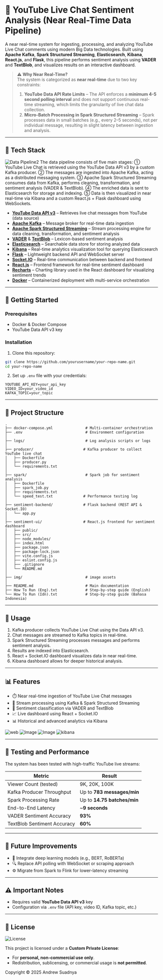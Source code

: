 # 📱 YouTube Live Chat Sentiment Analysis (Near Real-Time Data Pipeline)

A near real-time system for ingesting, processing, and analyzing YouTube Live Chat comments using modern Big Data technologies. Built using **Apache Kafka**, **Spark Structured Streaming**, **Elasticsearch**, **Kibana**, **React.js**, and **Flask**, this pipeline performs sentiment analysis using **VADER** and **TextBlob**, and visualizes results on an interactive dashboard.

> ⚠️ **Why Near Real-Time?**  
> The system is categorized as **near real-time** due to two key constraints:  
> 1. **YouTube Data API Rate Limits** – The API enforces a **minimum 4-5 second polling interval** and does not support continuous real-time streaming, which limits the granularity of live chat data collection.  
> 2. **Micro-Batch Processing in Spark Structured Streaming** – Spark processes data in small batches (e.g., every 2–5 seconds), not per individual message, resulting in slight latency between ingestion and analysis.

---

## 🔧 Tech Stack

![Data Pipeline2](https://github.com/user-attachments/assets/384d4341-ddf0-4a7a-bdf2-6448aa926a3d)
The data pipeline consists of five main stages:
① YouTube Live Chat is retrieved using the YouTube Data API v3 by a custom Kafka producer.
② The messages are ingested into Apache Kafka, acting as a distributed messaging system.
③ Apache Spark Structured Streaming consumes data from Kafka, performs cleaning, transformation, and sentiment analysis (VADER & TextBlob).
④ The enriched data is sent to Elasticsearch for storage and indexing.
⑤ Data is then visualized in near real-time via Kibana and a custom React.js + Flask dashboard using WebSockets.

* **[YouTube Data API v3](https://developers.google.com/youtube/v3)** – Retrieves live chat messages from YouTube (data source)
* **[Apache Kafka](https://kafka.apache.org/)** – Message broker for real-time data ingestion
* **[Apache Spark Structured Streaming](https://spark.apache.org/docs/latest/structured-streaming-programming-guide.html)** – Stream processing engine for data cleaning, transformation, and sentiment analysis
* **[VADER](https://github.com/cjhutto/vaderSentiment)** & **[TextBlob](https://textblob.readthedocs.io/)** – Lexicon-based sentiment analysis
* **[Elasticsearch](https://www.elastic.co/elasticsearch/)** – Searchable data store for storing analyzed data
* **[Kibana](https://www.elastic.co/kibana/)** – Real-time analytics visualization tool for querying Elasticsearch
* **[Flask](https://flask.palletsprojects.com/)** – Lightweight backend API and WebSocket server
* **[Socket.IO](https://socket.io/)** – Real-time communication between backend and frontend
* **[React.js](https://reactjs.org/)** – Frontend framework for real-time sentiment dashboard
* **[Recharts](https://recharts.org/)** – Charting library used in the React dashboard for visualizing sentiment trends
* **[Docker](https://www.docker.com/)** – Containerized deployment with multi-service orchestration

---

## 🚀 Getting Started

### Prerequisites

* Docker & Docker Compose
* YouTube Data API v3 key

### Installation

1. Clone this repository:

```bash
git clone https://github.com/yourusername/your-repo-name.git
cd your-repo-name
```

2. Set up `.env` file with your credentials:

```env
YOUTUBE_API_KEY=your_api_key
VIDEO_ID=your_video_id
KAFKA_TOPIC=your_topic
```

---

## 📁 Project Structure

```
.
├── docker-compose.yml               # Multi-container orchestration
├── .env                             # Environment configuration
│
├── logs/                            # Log analysis scripts or logs
│
├── producer/                       # Kafka producer to collect YouTube live chat
│   ├── Dockerfile
│   ├── producer.py
│   └── requirements.txt
│
├── spark/                           # Spark job for sentiment analysis
│   ├── Dockerfile                   
│   ├── spark_job.py                 
│   ├── requirements.txt            
│   └── speed_test.txt              # Performance testing log
│
├── sentiment-backend/              # Flask backend (REST API & Socket.IO)
│   └── app.py
│
├── sentiment-ui/                   # React.js frontend for sentiment dashboard
│   ├── public/
│   ├── src/
│   ├── node_modules/
│   ├── index.html
│   ├── package.json
│   ├── package-lock.json
│   ├── vite.config.js
│   ├── eslint.config.js
│   ├── .gitignore
│   └── README.md
│
├── img/                             # image assets
│
├── README.md                        # Main documentation
├── How To Run (Eng).txt             # Step-by-step guide (English)
└── How To Run (Idn).txt             # Step-by-step guide (Bahasa Indonesia)
```

---

## 📌 Usage

1. Kafka producer collects YouTube Live Chat using the Data API v3.
2. Chat messages are streamed to Kafka topics in real-time.
3. Spark Structured Streaming processes messages and performs sentiment analysis.
4. Results are indexed into Elasticsearch.
5. React + Socket.IO dashboard visualizes data in near real-time.
6. Kibana dashboard allows for deeper historical analysis.

---

## 📊 Features

* ⏱️ Near real-time ingestion of YouTube Live Chat messages
* 🔄 Stream processing using Kafka & Spark Structured Streaming
* 💬 Sentiment classification via VADER and TextBlob
* 📈 Live dashboard using React + Socket.IO
* 📊 Historical and advanced analytics via Kibana

![web](https://github.com/user-attachments/assets/07315439-d078-42d7-8e1c-8bd2223742e0)
![Image](https://github.com/user-attachments/assets/a44c717f-5ffc-4f4f-a730-068bee485466)
![Image](https://github.com/user-attachments/assets/e0d0ca6f-3710-4018-9cc4-d2dae758dbb9)
![kibana](https://github.com/user-attachments/assets/45075e59-c8c8-4d1f-b1db-c4159a8594d8)

---

## 🧪 Testing and Performance

The system has been tested with high-traffic YouTube live streams:

| Metric                      | Result                      |
| --------------------------- | --------------------------- |
| Viewer Count (tested)       | 9K, 20K, 100K               |
| Kafka Producer Throughput   | Up to **783 messages/min**  |
| Spark Processing Rate       | Up to **14.75 batches/min** |
| End-to-End Latency          | \~**9 seconds**             |
| VADER Sentiment Accuracy    | **93%**                     |
| TextBlob Sentiment Accuracy | **60%**                     |

---

## 🔮 Future Improvements

* 🧠 Integrate deep learning models (e.g., BERT, RoBERTa)
* 🔍 Replace API polling with WebSocket or scraping approach
* ⚙️ Migrate from Spark to Flink for lower-latency streaming

---

## ⚠️ Important Notes

* Requires valid **YouTube Data API v3** key
* Configuration via `.env` file (API key, video ID, Kafka topic, etc.)

---

## 📝 License

![License](https://img.shields.io/badge/license-Private_Use_Only-red.svg)

This project is licensed under a **Custom Private License**:

* For **personal, non-commercial use only**.
* Redistribution, sublicensing, or commercial usage is **not permitted**.

Copyright © 2025 Andrew Suadnya
